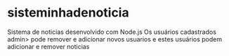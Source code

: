 # sisteminhadenoticia
Sistema de noticias desenvolvido com Node.js
Os usuários cadastrados admin> pode remover e adicionar novos usuarios e estes usuários podem adicionar e remover noticias
